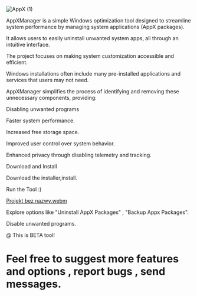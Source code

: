 
![AppX (1)](https://github.com/user-attachments/assets/8929f8ec-f65a-4aee-bb2f-e8ea1893449b)

AppXManager is a simple Windows optimization tool designed to streamline system performance by managing system applications (AppX packages).

It allows users to easily uninstall unwanted system apps, all through an intuitive interface.

The project focuses on making system customization accessible and efficient.



Windows installations often include many pre-installed applications and services that users may not need.

AppXManager simplifies the process of identifying and removing these unnecessary components, providing:

Disabling unwanted programs

Faster system performance.

Increased free storage space.

Improved user control over system behavior.

Enhanced privacy through disabling telemetry and tracking.


Download and Install

Download the installer,install.

Run the Tool :)


[Projekt bez nazwy.webm](https://github.com/user-attachments/assets/6ef00eed-9d73-4964-8852-40464f6997c7)








Explore options like "Uninstall AppX Packages" , "Backup Appx Packages".


Disable unwanted programs.


@ This is BETA tool! 
# Feel free to suggest more features and options , report bugs , send messages.
